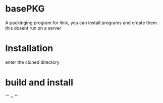 # basePKG
A packinging program for linix, you can install programs and create them. this dosent run on a server

# Installation
enter the cloned directory
# build and install
'''
 ~
'''
